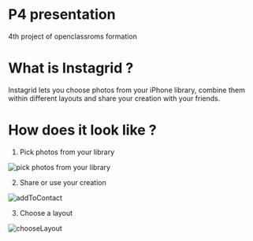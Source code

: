 # P4 presentation
4th project of openclassroms formation

# What is Instagrid ?

Instagrid lets you choose photos from your iPhone library, combine them within different layouts and share your creation with your friends.

# How does it look like ?

1. Pick photos from your library

![pick photos from your library](https://im5.ezgif.com/tmp/ezgif-5-19e8b3788d.gif)


2. Share or use your creation

![addToContact](https://im5.ezgif.com/tmp/ezgif-5-b8ec170286.gif)


3. Choose a layout

![chooseLayout](https://im5.ezgif.com/tmp/ezgif-5-946d5535db.gif)

